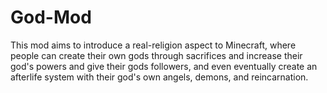 # God-Mod
This mod aims to introduce a real-religion aspect to Minecraft, where people can create their own gods through sacrifices and increase their god's powers and give their gods followers, and even eventually create an afterlife system with their god's own angels, demons, and reincarnation.
